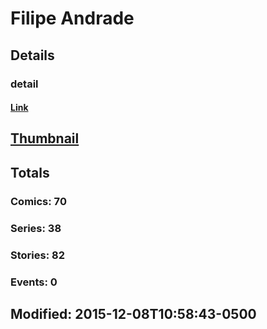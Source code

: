 # Filipe  Andrade 
## Details
### detail
#### [Link](http://marvel.com/comics/creators/12471/filipe_andrade?utm_campaign=apiRef&utm_source=225578a89fc76f3d20fbffda5d17a88d)
## [Thumbnail](http://i.annihil.us/u/prod/marvel/i/mg/b/40/image_not_available.jpg)
## Totals
### Comics: 70
### Series: 38
### Stories: 82
### Events: 0
## Modified: 2015-12-08T10:58:43-0500